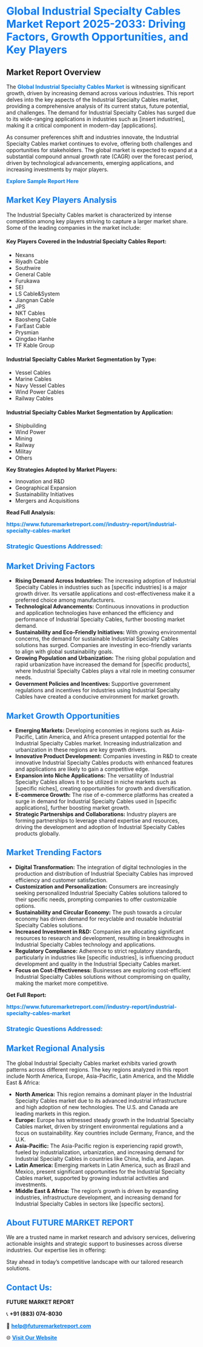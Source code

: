 <h1 style="color: #007BFF;">Global Industrial Specialty Cables Market Report 2025-2033: Driving Factors, Growth Opportunities, and Key Players</h1>

<section id="overview">
<h2>Market Report Overview</h2>
<p>The <a href="https://www.futuremarketreport.com//industry-report/industrial-specialty-cables-market" style="color: #007BFF; text-decoration: none;"><strong>Global Industrial Specialty Cables Market</strong></a> is witnessing significant growth, driven by increasing demand across various industries. This report delves into the key aspects of the Industrial Specialty Cables market, providing a comprehensive analysis of its current status, future potential, and challenges. The demand for Industrial Specialty Cables has surged due to its wide-ranging applications in industries such as [insert industries], making it a critical component in modern-day [applications].</p>
<p>As consumer preferences shift and industries innovate, the Industrial Specialty Cables market continues to evolve, offering both challenges and opportunities for stakeholders. The global market is expected to expand at a substantial compound annual growth rate (CAGR) over the forecast period, driven by technological advancements, emerging applications, and increasing investments by major players.</p>
</section>

<section id="overview">
<p><a href="https://www.futuremarketreport.com//request-sample/reportId=82264" style="color: #007BFF; text-decoration: none;"><strong>Explore Sample Report Here</strong></a></p>
</section>

<section id="key-players">
<h2 style="color: #007BFF;">Market Key Players Analysis</h2>
<p>The Industrial Specialty Cables market is characterized by intense competition among key players striving to capture a larger market share. Some of the leading companies in the market include:</p>
<h4>Key Players Covered in the Industrial Specialty Cables Report:</h4>
<ul><li>Nexans</li><li>Riyadh Cable</li><li>Southwire</li><li>General Cable</li><li>Furukawa</li><li>SEI</li><li>LS Cable&amp;System</li><li>Jiangnan Cable</li><li>JPS</li><li>NKT Cables</li><li>Baosheng Cable</li><li>FarEast Cable</li><li>Prysmian</li><li>Qingdao Hanhe</li><li>TF Kable Group</li></ul>
<h4>Industrial Specialty Cables Market Segmentation by Type:</h4>
<ul><li>Vessel Cables</li><li>Marine Cables</li><li>Navy Vessel Cables</li><li>Wind Power Cables</li><li>Railway Cables</li></ul>

<h4>Industrial Specialty Cables Market Segmentation by Application:</h4>
<ul><li>Shipbuilding</li><li>Wind Power</li><li>Mining</li><li>Railway</li><li>Militay</li><li>Others</li></ul>
<p><strong>Key Strategies Adopted by Market Players:</strong></p>
<ul>
<li>Innovation and R&D</li>
<li>Geographical Expansion</li>
<li>Sustainability Initiatives</li>
<li>Mergers and Acquisitions</li>
</ul>
</section>

<section>
<p><strong>Read Full Analysis: </strong></p><a href="https://www.futuremarketreport.com//industry-report/industrial-specialty-cables-market" style="color: #007BFF; text-decoration: none;"><strong>https://www.futuremarketreport.com//industry-report/industrial-specialty-cables-market</strong></a>
<h3 style="color: #007BFF;">Strategic Questions Addressed:</h3>
</section>

<section id="driving-factors">
<h2 style="color: #007BFF;">Market Driving Factors</h2>
<ul>
<li><strong>Rising Demand Across Industries:</strong> The increasing adoption of Industrial Specialty Cables in industries such as [specific industries] is a major growth driver. Its versatile applications and cost-effectiveness make it a preferred choice among manufacturers.</li>
<li><strong>Technological Advancements:</strong> Continuous innovations in production and application technologies have enhanced the efficiency and performance of Industrial Specialty Cables, further boosting market demand.</li>
<li><strong>Sustainability and Eco-Friendly Initiatives:</strong> With growing environmental concerns, the demand for sustainable Industrial Specialty Cables solutions has surged. Companies are investing in eco-friendly variants to align with global sustainability goals.</li>
<li><strong>Growing Population and Urbanization:</strong> The rising global population and rapid urbanization have increased the demand for [specific products], where Industrial Specialty Cables plays a vital role in meeting consumer needs.</li>
<li><strong>Government Policies and Incentives:</strong> Supportive government regulations and incentives for industries using Industrial Specialty Cables have created a conducive environment for market growth.</li>
</ul>
</section>

<section id="growth-opportunities">
<h2 style="color: #007BFF;">Market Growth Opportunities</h2>
<ul>
<li><strong>Emerging Markets:</strong> Developing economies in regions such as Asia-Pacific, Latin America, and Africa present untapped potential for the Industrial Specialty Cables market. Increasing industrialization and urbanization in these regions are key growth drivers.</li>
<li><strong>Innovative Product Development:</strong> Companies investing in R&D to create innovative Industrial Specialty Cables products with enhanced features and applications are likely to gain a competitive edge.</li>
<li><strong>Expansion into Niche Applications:</strong> The versatility of Industrial Specialty Cables allows it to be utilized in niche markets such as [specific niches], creating opportunities for growth and diversification.</li>
<li><strong>E-commerce Growth:</strong> The rise of e-commerce platforms has created a surge in demand for Industrial Specialty Cables used in [specific applications], further boosting market growth.</li>
<li><strong>Strategic Partnerships and Collaborations:</strong> Industry players are forming partnerships to leverage shared expertise and resources, driving the development and adoption of Industrial Specialty Cables products globally.</li>
</ul>
</section>

<section id="trending-factors">
<h2 style="color: #007BFF;">Market Trending Factors</h2>
<ul>
<li><strong>Digital Transformation:</strong> The integration of digital technologies in the production and distribution of Industrial Specialty Cables has improved efficiency and customer satisfaction.</li>
<li><strong>Customization and Personalization:</strong> Consumers are increasingly seeking personalized Industrial Specialty Cables solutions tailored to their specific needs, prompting companies to offer customizable options.</li>
<li><strong>Sustainability and Circular Economy:</strong> The push towards a circular economy has driven demand for recyclable and reusable Industrial Specialty Cables solutions.</li>
<li><strong>Increased Investment in R&D:</strong> Companies are allocating significant resources to research and development, resulting in breakthroughs in Industrial Specialty Cables technology and applications.</li>
<li><strong>Regulatory Compliance:</strong> Adherence to strict regulatory standards, particularly in industries like [specific industries], is influencing product development and quality in the Industrial Specialty Cables market.</li>
<li><strong>Focus on Cost-Effectiveness:</strong> Businesses are exploring cost-efficient Industrial Specialty Cables solutions without compromising on quality, making the market more competitive.</li>
</ul>
</section>

<section>
<p><strong>Get Full Report: </strong></p><a href="https://www.futuremarketreport.com//industry-report/industrial-specialty-cables-market" style="color: #007BFF; text-decoration: none;"><strong>https://www.futuremarketreport.com//industry-report/industrial-specialty-cables-market</strong></a>
<h3 style="color: #007BFF;">Strategic Questions Addressed:</h3>
</section>


<section id="regional-analysis">
<h2 style="color: #007BFF;">Market Regional Analysis</h2>
<p>The global Industrial Specialty Cables market exhibits varied growth patterns across different regions. The key regions analyzed in this report include North America, Europe, Asia-Pacific, Latin America, and the Middle East & Africa:</p>
<ul>
<li><strong>North America:</strong> This region remains a dominant player in the Industrial Specialty Cables market due to its advanced industrial infrastructure and high adoption of new technologies. The U.S. and Canada are leading markets in this region.</li>
<li><strong>Europe:</strong> Europe has witnessed steady growth in the Industrial Specialty Cables market, driven by stringent environmental regulations and a focus on sustainability. Key countries include Germany, France, and the U.K.</li>
<li><strong>Asia-Pacific:</strong> The Asia-Pacific region is experiencing rapid growth, fueled by industrialization, urbanization, and increasing demand for Industrial Specialty Cables in countries like China, India, and Japan.</li>
<li><strong>Latin America:</strong> Emerging markets in Latin America, such as Brazil and Mexico, present significant opportunities for the Industrial Specialty Cables market, supported by growing industrial activities and investments.</li>
<li><strong>Middle East & Africa:</strong> The region’s growth is driven by expanding industries, infrastructure development, and increasing demand for Industrial Specialty Cables in sectors like [specific sectors].</li>
</ul>
</section>

<footer>
<h2 style="color: #007BFF;">About FUTURE MARKET REPORT</h2>
<p>We are a trusted name in market research and advisory services, delivering actionable insights and strategic support to businesses across diverse industries. Our expertise lies in offering:</p>

<p>Stay ahead in today’s competitive landscape with our tailored research solutions.</p>

<h2 style="color: #007BFF;">Contact Us:</h2>
<p><strong>FUTURE MARKET REPORT</strong></p>
<p>📞 <strong>+91 (883) 074-8030</strong></p>
<p>📧 <strong><a href="mailto:help@futuremarketreport.com" style="color: #007BFF;">help@futuremarketreport.com</a></strong></p>
<p>🌐 <strong><a href="https://www.futuremarketreport.com/" style="color: #007BFF;">Visit Our Website</a></strong></p>
</footer>